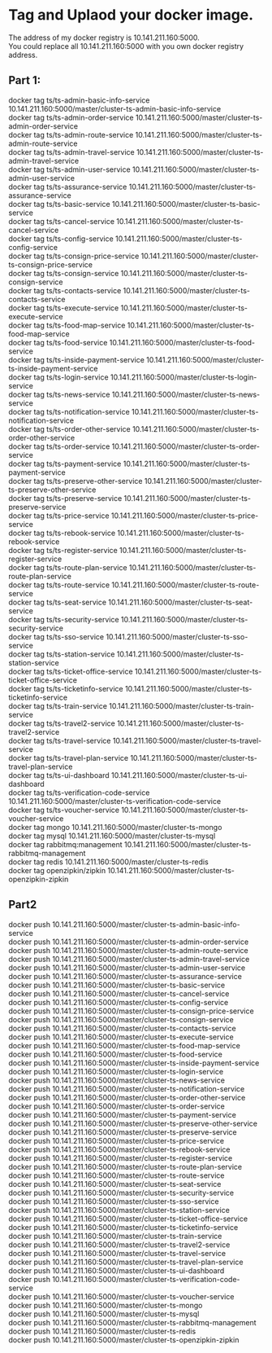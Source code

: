 # Tag and Uplaod your docker image.
The address of my docker registry is 10.141.211.160:5000.    
You could replace all 10.141.211.160:5000 with you own docker registry address.    

## Part 1:
docker tag ts/ts-admin-basic-info-service 10.141.211.160:5000/master/cluster-ts-admin-basic-info-service    
docker tag ts/ts-admin-order-service 10.141.211.160:5000/master/cluster-ts-admin-order-service    
docker tag ts/ts-admin-route-service 10.141.211.160:5000/master/cluster-ts-admin-route-service    
docker tag ts/ts-admin-travel-service 10.141.211.160:5000/master/cluster-ts-admin-travel-service    
docker tag ts/ts-admin-user-service 10.141.211.160:5000/master/cluster-ts-admin-user-service    
docker tag ts/ts-assurance-service 10.141.211.160:5000/master/cluster-ts-assurance-service    
docker tag ts/ts-basic-service 10.141.211.160:5000/master/cluster-ts-basic-service    
docker tag ts/ts-cancel-service 10.141.211.160:5000/master/cluster-ts-cancel-service    
docker tag ts/ts-config-service 10.141.211.160:5000/master/cluster-ts-config-service    
docker tag ts/ts-consign-price-service 10.141.211.160:5000/master/cluster-ts-consign-price-service    
docker tag ts/ts-consign-service 10.141.211.160:5000/master/cluster-ts-consign-service    
docker tag ts/ts-contacts-service 10.141.211.160:5000/master/cluster-ts-contacts-service    
docker tag ts/ts-execute-service 10.141.211.160:5000/master/cluster-ts-execute-service    
docker tag ts/ts-food-map-service 10.141.211.160:5000/master/cluster-ts-food-map-service    
docker tag ts/ts-food-service 10.141.211.160:5000/master/cluster-ts-food-service    
docker tag ts/ts-inside-payment-service 10.141.211.160:5000/master/cluster-ts-inside-payment-service    
docker tag ts/ts-login-service 10.141.211.160:5000/master/cluster-ts-login-service    
docker tag ts/ts-news-service 10.141.211.160:5000/master/cluster-ts-news-service    
docker tag ts/ts-notification-service 10.141.211.160:5000/master/cluster-ts-notification-service    
docker tag ts/ts-order-other-service 10.141.211.160:5000/master/cluster-ts-order-other-service    
docker tag ts/ts-order-service 10.141.211.160:5000/master/cluster-ts-order-service    
docker tag ts/ts-payment-service 10.141.211.160:5000/master/cluster-ts-payment-service    
docker tag ts/ts-preserve-other-service 10.141.211.160:5000/master/cluster-ts-preserve-other-service    
docker tag ts/ts-preserve-service 10.141.211.160:5000/master/cluster-ts-preserve-service    
docker tag ts/ts-price-service 10.141.211.160:5000/master/cluster-ts-price-service    
docker tag ts/ts-rebook-service 10.141.211.160:5000/master/cluster-ts-rebook-service    
docker tag ts/ts-register-service 10.141.211.160:5000/master/cluster-ts-register-service    
docker tag ts/ts-route-plan-service 10.141.211.160:5000/master/cluster-ts-route-plan-service    
docker tag ts/ts-route-service 10.141.211.160:5000/master/cluster-ts-route-service    
docker tag ts/ts-seat-service 10.141.211.160:5000/master/cluster-ts-seat-service    
docker tag ts/ts-security-service 10.141.211.160:5000/master/cluster-ts-security-service    
docker tag ts/ts-sso-service 10.141.211.160:5000/master/cluster-ts-sso-service    
docker tag ts/ts-station-service 10.141.211.160:5000/master/cluster-ts-station-service    
docker tag ts/ts-ticket-office-service 10.141.211.160:5000/master/cluster-ts-ticket-office-service    
docker tag ts/ts-ticketinfo-service 10.141.211.160:5000/master/cluster-ts-ticketinfo-service    
docker tag ts/ts-train-service 10.141.211.160:5000/master/cluster-ts-train-service    
docker tag ts/ts-travel2-service 10.141.211.160:5000/master/cluster-ts-travel2-service    
docker tag ts/ts-travel-service 10.141.211.160:5000/master/cluster-ts-travel-service    
docker tag ts/ts-travel-plan-service 10.141.211.160:5000/master/cluster-ts-travel-plan-service    
docker tag ts/ts-ui-dashboard 10.141.211.160:5000/master/cluster-ts-ui-dashboard    
docker tag ts/ts-verification-code-service 10.141.211.160:5000/master/cluster-ts-verification-code-service    
docker tag ts/ts-voucher-service 10.141.211.160:5000/master/cluster-ts-voucher-service    
docker tag mongo 10.141.211.160:5000/master/cluster-ts-mongo    
docker tag mysql 10.141.211.160:5000/master/cluster-ts-mysql    
docker tag rabbitmq:management 10.141.211.160:5000/master/cluster-ts-rabbitmq-management    
docker tag redis 10.141.211.160:5000/master/cluster-ts-redis    
docker tag openzipkin/zipkin 10.141.211.160:5000/master/cluster-ts-openzipkin-zipkin    

## Part2
docker push 10.141.211.160:5000/master/cluster-ts-admin-basic-info-service    
docker push 10.141.211.160:5000/master/cluster-ts-admin-order-service    
docker push 10.141.211.160:5000/master/cluster-ts-admin-route-service    
docker push 10.141.211.160:5000/master/cluster-ts-admin-travel-service    
docker push 10.141.211.160:5000/master/cluster-ts-admin-user-service    
docker push 10.141.211.160:5000/master/cluster-ts-assurance-service    
docker push 10.141.211.160:5000/master/cluster-ts-basic-service    
docker push 10.141.211.160:5000/master/cluster-ts-cancel-service    
docker push 10.141.211.160:5000/master/cluster-ts-config-service    
docker push 10.141.211.160:5000/master/cluster-ts-consign-price-service    
docker push 10.141.211.160:5000/master/cluster-ts-consign-service    
docker push 10.141.211.160:5000/master/cluster-ts-contacts-service    
docker push 10.141.211.160:5000/master/cluster-ts-execute-service    
docker push 10.141.211.160:5000/master/cluster-ts-food-map-service    
docker push 10.141.211.160:5000/master/cluster-ts-food-service    
docker push 10.141.211.160:5000/master/cluster-ts-inside-payment-service    
docker push 10.141.211.160:5000/master/cluster-ts-login-service    
docker push 10.141.211.160:5000/master/cluster-ts-news-service    
docker push 10.141.211.160:5000/master/cluster-ts-notification-service    
docker push 10.141.211.160:5000/master/cluster-ts-order-other-service    
docker push 10.141.211.160:5000/master/cluster-ts-order-service    
docker push 10.141.211.160:5000/master/cluster-ts-payment-service    
docker push 10.141.211.160:5000/master/cluster-ts-preserve-other-service    
docker push 10.141.211.160:5000/master/cluster-ts-preserve-service    
docker push 10.141.211.160:5000/master/cluster-ts-price-service    
docker push 10.141.211.160:5000/master/cluster-ts-rebook-service    
docker push 10.141.211.160:5000/master/cluster-ts-register-service    
docker push 10.141.211.160:5000/master/cluster-ts-route-plan-service    
docker push 10.141.211.160:5000/master/cluster-ts-route-service    
docker push 10.141.211.160:5000/master/cluster-ts-seat-service    
docker push 10.141.211.160:5000/master/cluster-ts-security-service    
docker push 10.141.211.160:5000/master/cluster-ts-sso-service    
docker push 10.141.211.160:5000/master/cluster-ts-station-service    
docker push 10.141.211.160:5000/master/cluster-ts-ticket-office-service    
docker push 10.141.211.160:5000/master/cluster-ts-ticketinfo-service    
docker push 10.141.211.160:5000/master/cluster-ts-train-service    
docker push 10.141.211.160:5000/master/cluster-ts-travel2-service    
docker push 10.141.211.160:5000/master/cluster-ts-travel-service     
docker push 10.141.211.160:5000/master/cluster-ts-travel-plan-service    
docker push 10.141.211.160:5000/master/cluster-ts-ui-dashboard    
docker push 10.141.211.160:5000/master/cluster-ts-verification-code-service    
docker push 10.141.211.160:5000/master/cluster-ts-voucher-service    
docker push 10.141.211.160:5000/master/cluster-ts-mongo    
docker push 10.141.211.160:5000/master/cluster-ts-mysql    
docker push 10.141.211.160:5000/master/cluster-ts-rabbitmq-management    
docker push 10.141.211.160:5000/master/cluster-ts-redis    
docker push 10.141.211.160:5000/master/cluster-ts-openzipkin-zipkin    